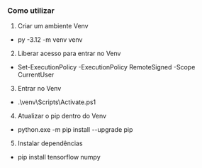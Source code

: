 ### Como utilizar

1. Criar um ambiente Venv
- py -3.12 -m venv venv

2. Liberar acesso para entrar no Venv
- Set-ExecutionPolicy -ExecutionPolicy RemoteSigned -Scope CurrentUser

3. Entrar no Venv
- .\venv\Scripts\Activate.ps1

4. Atualizar o pip dentro do Venv
- python.exe -m pip install --upgrade pip

5. Instalar dependências
- pip install tensorflow numpy